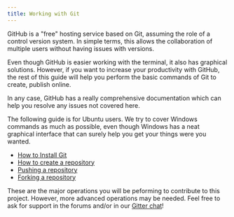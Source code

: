 ```yaml
---
title: Working with Git
---
```


GitHub is a "free" hosting service based on Git, assuming the role of a control version system. In simple terms, this allows the collaboration of multiple users without having issues with versions. 

Even though GitHub is easier working with the terminal, it also has graphical solutions. However, if you want to increase your productivity with GitHub, the rest of this guide will help you perform the basic commands of Git to create, publish online.

In any case, GitHub has a really comprehensive documentation which can help you resolve any issues not covered here.

The following guide is for Ubuntu users. We try to cover Windows commands as much as possible, even though Windows has a neat graphical interface that can surely help you get your things were you wanted.


- [How to Install Git](https://git-scm.com/book/en/v2/Getting-Started-Installing-Git)
- [How to create a repository](https://git-scm.com/book/it/v2/Git-Basics-Getting-a-Git-Repository)
- [Pushing a repository](https://help.github.com/articles/pushing-to-a-remote/)
- [Forking a repository](https://help.github.com/articles/fork-a-repo/)


These are the major operations you will be peforming to contribute to this project. However, more advanced operations may be needed. Feel free to ask for support in the forums and/or in our [Gitter chat](https://gitter.im/okfn/chat)!
